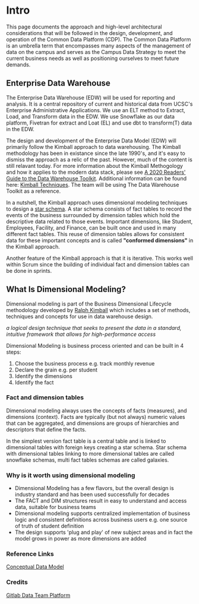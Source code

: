 # Intro



This page documents the approach and high-level architectural considerations that will be followed in the design, development, and operation of the Common Data Platform (CDP). The Common Data Platform is an umbrella term that encompasses many aspects of the management of data on the campus and serves as the Campus Data Strategy to meet the current business needs as well as positioning ourselves to meet future demands.


## Enterprise Data Warehouse

The Enterprise Data Warehouse (EDW) will be used for reporting and analysis. It is a central repository of current and historical data from UCSC's Enterprise Administrative Applications. We use an ELT method to Extract, Load, and Transform data in the EDW. We use Snowflake as our data platform, Fivetran for extract and Loat (EL) and use dbt to transform(T) data in the EDW. 

The design and development of the Enterprise Data Model (EDW) will primarily follow the Kimball approach to data warehousing. The Kimball methodology has been in existance since the late 1990's, and it's easy to dismiss the approach as a relic of the past. However, much of the content is still relavant today. For more information about the Kimball Methogology and how it applies to the modern data stack, please see  [A 2020 Readers' Guide to the Data Warehouse Toolkit](https://www.holistics.io/blog/how-to-read-data-warehouse-toolkit/).  Additional information can be found here: [Kimball Techniques](https://www.kimballgroup.com/data-warehouse-business-intelligence-resources/books/data-warehouse-dw-toolkit/). The team will be using The Data Warehouse Toolkit as a reference. 

In a nutshell, the Kimball approach uses dimensional modeling techniques to design a [star schema](https://en.wikipedia.org/wiki/Star_schema). A star schema consists of fact tables to record the events of the business surrounded by dimension tables which hold the descriptive data related to those events. Important dimensions, like Student, Employees, Facility, and Finance, can be built once and used in many different fact tables. This reuse of dimension tables allows for consistent data for these important concepts and is called **"conformed dimensions"** in the Kimball approach.

Another feature of the Kimball approach is that it is iterative. This works well within Scrum since the building of individual fact and dimension tables can be done in sprints.

## What Is Dimensional Modeling?

Dimensional modeling is part of the Business Dimensional Lifecycle methodology developed by [Ralph Kimball](https://en.wikipedia.org/wiki/Ralph_Kimball) which includes a set of methods, techniques and concepts for use in data warehouse design.

_a logical design technique that seeks to present the data in a standard, intuitive framework that allows for high-performance access_

Dimensional Modeling is business process oriented and can be built in 4 steps:

1. Choose the business process e.g. track monthly revenue
1. Declare the grain e.g. per student
1. Identify the dimensions
1. Identify the fact

### Fact and dimension tables

Dimensional modeling always uses the concepts of facts (measures), and dimensions (context).
Facts are typically (but not always) numeric values that can be aggregated, and dimensions are groups of hierarchies and descriptors that define the facts.

In the simplest version fact table is a central table and is linked to dimensional tables with foreign keys creating a star schema.
Star schema with dimensional tables linking to more dimensional tables are called snowflake schemas, multi fact tables schemas are called galaxies.

### Why is it worth using dimensional modeling 

- Dimensional Modeling has a few flavors, but the overall design is industry standard and has been used successfully for decades
- The FACT and DIM structures result in easy to understand and access data, suitable for business teams
- Dimensional modeling supports centralized implementation of business logic and consistent definitions across business users e.g. one source of truth of student definition
- The design supports 'plug and play' of new subject areas and in fact the model grows in power as more dimensions are added



### Reference Links

[Conceptual Data Model](https://lucid.app/lucidchart/070cf384-c59f-4bc7-93a7-99e8c60b416f/edit?page=0_0#)


### Credits

[Gitlab Data Team Platform](https://about.gitlab.com/handbook/business-technology/data-team/platform/edw/)
